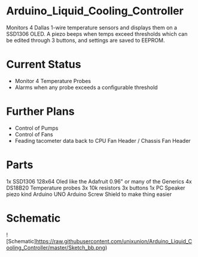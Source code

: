 # Arduino_Liquid_Cooling_Controller

Monitors 4 Dallas 1-wire temperature sensors and displays them on a SSD1306 OLED. A piezo beeps when temps
exceed thresholds which can be edited through 3 buttons, and settings are saved to EEPROM.

# Current Status

* Monitor 4 Temperature Probes
* Alarms when any probe exceeds a configurable threshold

# Further Plans

* Control of Pumps
* Control of Fans
* Feading tacometer data back to CPU Fan Header / Chassis Fan Header

# Parts

1x SSD1306 128x64 Oled like the Adafruit 0.96" or many of the Generics
4x DS18B20 Temperature probes
3x 10k resistors
3x buttons
1x PC Speaker piezo kind
Arduino UNO
Arduino Screw Shield to make thing easier

# Schematic

![Schematic]https://raw.githubusercontent.com/unixunion/Arduino_Liquid_Cooling_Controller/master/Sketch_bb.png)
